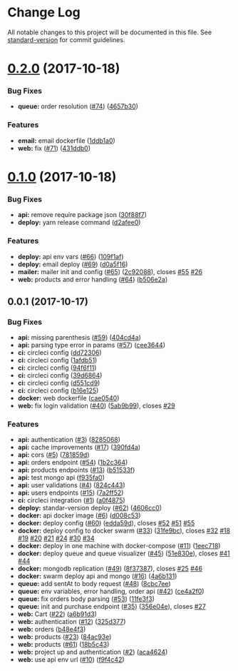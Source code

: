 # Change Log

All notable changes to this project will be documented in this file. See [standard-version](https://github.com/conventional-changelog/standard-version) for commit guidelines.

<a name="0.2.0"></a>
# [0.2.0](https://github.com/negebauer/IIC2173-Arqui/compare/v0.1.0...v0.2.0) (2017-10-18)


### Bug Fixes

* **queue:** order resolution ([#74](https://github.com/negebauer/IIC2173-Arqui/issues/74)) ([4657b30](https://github.com/negebauer/IIC2173-Arqui/commit/4657b30))


### Features

* **email:** email dockerfile ([1ddb1a0](https://github.com/negebauer/IIC2173-Arqui/commit/1ddb1a0))
* **web:** fix ([#71](https://github.com/negebauer/IIC2173-Arqui/issues/71)) ([431ddb0](https://github.com/negebauer/IIC2173-Arqui/commit/431ddb0))



<a name="0.1.0"></a>
# [0.1.0](https://github.com/negebauer/IIC2173-Arqui/compare/v0.0.1...v0.1.0) (2017-10-18)


### Bug Fixes

* **api:** remove require package json ([30f88f7](https://github.com/negebauer/IIC2173-Arqui/commit/30f88f7))
* **deploy:** yarn release command ([d2afee0](https://github.com/negebauer/IIC2173-Arqui/commit/d2afee0))


### Features

* **deploy:** api env vars ([#66](https://github.com/negebauer/IIC2173-Arqui/issues/66)) ([109f1af](https://github.com/negebauer/IIC2173-Arqui/commit/109f1af))
* **deploy:** email deploy ([#69](https://github.com/negebauer/IIC2173-Arqui/issues/69)) ([d0a5f16](https://github.com/negebauer/IIC2173-Arqui/commit/d0a5f16))
* **mailer:** mailer init and config ([#65](https://github.com/negebauer/IIC2173-Arqui/issues/65)) ([2c92088](https://github.com/negebauer/IIC2173-Arqui/commit/2c92088)), closes [#55](https://github.com/negebauer/IIC2173-Arqui/issues/55) [#26](https://github.com/negebauer/IIC2173-Arqui/issues/26)
* **web:** products and error handling ([#64](https://github.com/negebauer/IIC2173-Arqui/issues/64)) ([b506e2a](https://github.com/negebauer/IIC2173-Arqui/commit/b506e2a))



<a name="0.0.1"></a>
## 0.0.1 (2017-10-17)


### Bug Fixes

* **api:** missing parenthesis ([#59](https://github.com/negebauer/IIC2173-Arqui/issues/59)) ([404cd4a](https://github.com/negebauer/IIC2173-Arqui/commit/404cd4a))
* **api:** parsing type error in params ([#57](https://github.com/negebauer/IIC2173-Arqui/issues/57)) ([cee3644](https://github.com/negebauer/IIC2173-Arqui/commit/cee3644))
* **ci:** circleci config ([dd72306](https://github.com/negebauer/IIC2173-Arqui/commit/dd72306))
* **ci:** circleci config ([1afdb51](https://github.com/negebauer/IIC2173-Arqui/commit/1afdb51))
* **ci:** circleci config ([94f6f11](https://github.com/negebauer/IIC2173-Arqui/commit/94f6f11))
* **ci:** circleci config ([39d6864](https://github.com/negebauer/IIC2173-Arqui/commit/39d6864))
* **ci:** circleci config ([d551cd9](https://github.com/negebauer/IIC2173-Arqui/commit/d551cd9))
* **ci:** circleci config ([b16e125](https://github.com/negebauer/IIC2173-Arqui/commit/b16e125))
* **docker:** web dockerfile ([cae0540](https://github.com/negebauer/IIC2173-Arqui/commit/cae0540))
* **web:** fix login validation ([#40](https://github.com/negebauer/IIC2173-Arqui/issues/40)) ([5ab9b99](https://github.com/negebauer/IIC2173-Arqui/commit/5ab9b99)), closes [#29](https://github.com/negebauer/IIC2173-Arqui/issues/29)


### Features

* **api:** authentication ([#3](https://github.com/negebauer/IIC2173-Arqui/issues/3)) ([8285068](https://github.com/negebauer/IIC2173-Arqui/commit/8285068))
* **api:** cache improvements ([#17](https://github.com/negebauer/IIC2173-Arqui/issues/17)) ([390fd4a](https://github.com/negebauer/IIC2173-Arqui/commit/390fd4a))
* **api:** cors ([#5](https://github.com/negebauer/IIC2173-Arqui/issues/5)) ([781859d](https://github.com/negebauer/IIC2173-Arqui/commit/781859d))
* **api:** orders endpoint ([#54](https://github.com/negebauer/IIC2173-Arqui/issues/54)) ([1b2c364](https://github.com/negebauer/IIC2173-Arqui/commit/1b2c364))
* **api:** products endpoints ([#13](https://github.com/negebauer/IIC2173-Arqui/issues/13)) ([b51533f](https://github.com/negebauer/IIC2173-Arqui/commit/b51533f))
* **api:** test mongo api ([f935fa0](https://github.com/negebauer/IIC2173-Arqui/commit/f935fa0))
* **api:** user validations ([#4](https://github.com/negebauer/IIC2173-Arqui/issues/4)) ([824c443](https://github.com/negebauer/IIC2173-Arqui/commit/824c443))
* **api:** users endpoints ([#15](https://github.com/negebauer/IIC2173-Arqui/issues/15)) ([7a2ff52](https://github.com/negebauer/IIC2173-Arqui/commit/7a2ff52))
* **ci:** circleci integration ([#1](https://github.com/negebauer/IIC2173-Arqui/issues/1)) ([a0f4875](https://github.com/negebauer/IIC2173-Arqui/commit/a0f4875))
* **deploy:** standar-version deploy ([#62](https://github.com/negebauer/IIC2173-Arqui/issues/62)) ([4606cc0](https://github.com/negebauer/IIC2173-Arqui/commit/4606cc0))
* **docker:** api docker image ([#6](https://github.com/negebauer/IIC2173-Arqui/issues/6)) ([d008c53](https://github.com/negebauer/IIC2173-Arqui/commit/d008c53))
* **docker:** deploy config ([#60](https://github.com/negebauer/IIC2173-Arqui/issues/60)) ([edda59d](https://github.com/negebauer/IIC2173-Arqui/commit/edda59d)), closes [#52](https://github.com/negebauer/IIC2173-Arqui/issues/52) [#51](https://github.com/negebauer/IIC2173-Arqui/issues/51) [#55](https://github.com/negebauer/IIC2173-Arqui/issues/55)
* **docker:** deploy config to docker swarm ([#33](https://github.com/negebauer/IIC2173-Arqui/issues/33)) ([31fe9bc](https://github.com/negebauer/IIC2173-Arqui/commit/31fe9bc)), closes [#32](https://github.com/negebauer/IIC2173-Arqui/issues/32) [#18](https://github.com/negebauer/IIC2173-Arqui/issues/18) [#19](https://github.com/negebauer/IIC2173-Arqui/issues/19) [#20](https://github.com/negebauer/IIC2173-Arqui/issues/20) [#21](https://github.com/negebauer/IIC2173-Arqui/issues/21) [#24](https://github.com/negebauer/IIC2173-Arqui/issues/24) [#30](https://github.com/negebauer/IIC2173-Arqui/issues/30) [#34](https://github.com/negebauer/IIC2173-Arqui/issues/34)
* **docker:** deploy in one machine with docker-compose ([#11](https://github.com/negebauer/IIC2173-Arqui/issues/11)) ([1eec718](https://github.com/negebauer/IIC2173-Arqui/commit/1eec718))
* **docker:** deploy queue and queue visualizer ([#45](https://github.com/negebauer/IIC2173-Arqui/issues/45)) ([51e830e](https://github.com/negebauer/IIC2173-Arqui/commit/51e830e)), closes [#41](https://github.com/negebauer/IIC2173-Arqui/issues/41) [#44](https://github.com/negebauer/IIC2173-Arqui/issues/44)
* **docker:** mongodb replication ([#49](https://github.com/negebauer/IIC2173-Arqui/issues/49)) ([8f37387](https://github.com/negebauer/IIC2173-Arqui/commit/8f37387)), closes [#25](https://github.com/negebauer/IIC2173-Arqui/issues/25) [#46](https://github.com/negebauer/IIC2173-Arqui/issues/46)
* **docker:** swarm deploy api and mongo ([#16](https://github.com/negebauer/IIC2173-Arqui/issues/16)) ([4a6b131](https://github.com/negebauer/IIC2173-Arqui/commit/4a6b131))
* **queue:** add sentAt to body request ([#48](https://github.com/negebauer/IIC2173-Arqui/issues/48)) ([8cbc7ee](https://github.com/negebauer/IIC2173-Arqui/commit/8cbc7ee))
* **queue:** env variables, error handling, order api ([#42](https://github.com/negebauer/IIC2173-Arqui/issues/42)) ([ce4a2f0](https://github.com/negebauer/IIC2173-Arqui/commit/ce4a2f0))
* **queue:** fix orders body parsing  ([#53](https://github.com/negebauer/IIC2173-Arqui/issues/53)) ([11fe3f3](https://github.com/negebauer/IIC2173-Arqui/commit/11fe3f3))
* **queue:** init and purchase endpoint ([#35](https://github.com/negebauer/IIC2173-Arqui/issues/35)) ([356e04e](https://github.com/negebauer/IIC2173-Arqui/commit/356e04e)), closes [#27](https://github.com/negebauer/IIC2173-Arqui/issues/27)
* **web:** Cart ([#22](https://github.com/negebauer/IIC2173-Arqui/issues/22)) ([a6b91d3](https://github.com/negebauer/IIC2173-Arqui/commit/a6b91d3))
* **web:** authentication ([#12](https://github.com/negebauer/IIC2173-Arqui/issues/12)) ([325d377](https://github.com/negebauer/IIC2173-Arqui/commit/325d377))
* **web:** orders ([b48e4f3](https://github.com/negebauer/IIC2173-Arqui/commit/b48e4f3))
* **web:** products ([#23](https://github.com/negebauer/IIC2173-Arqui/issues/23)) ([84ac93e](https://github.com/negebauer/IIC2173-Arqui/commit/84ac93e))
* **web:** products ([#61](https://github.com/negebauer/IIC2173-Arqui/issues/61)) ([18b5c43](https://github.com/negebauer/IIC2173-Arqui/commit/18b5c43))
* **web:** project up and authentication ([#2](https://github.com/negebauer/IIC2173-Arqui/issues/2)) ([aca4624](https://github.com/negebauer/IIC2173-Arqui/commit/aca4624))
* **web:** use api env url ([#10](https://github.com/negebauer/IIC2173-Arqui/issues/10)) ([f9f4c42](https://github.com/negebauer/IIC2173-Arqui/commit/f9f4c42))
